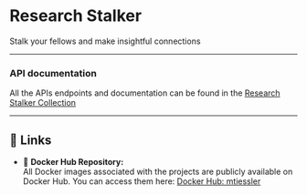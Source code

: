 # **Research Stalker**  

Stalk your fellows and make insightful connections

---

### **API documentation**  
All the APIs endpoints and documentation can be found in the [Research Stalker Collection](https://www.postman.com/gessi-fib-upc/gessi-nlp4se)

---

## 🔗 Links

- 🐋 **Docker Hub Repository:**  
  All Docker images associated with the projects are publicly available on Docker Hub. You can access them here: [Docker Hub: mtiessler](https://hub.docker.com/u/mtiessler)
